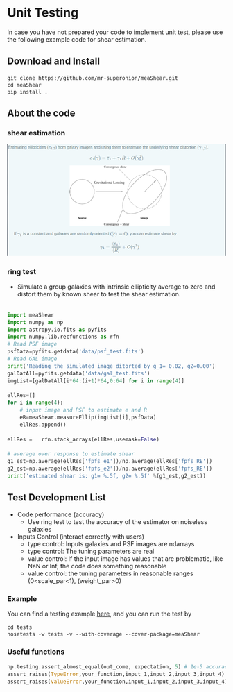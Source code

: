 # Unit Testing

In case you have not prepared your code to implement unit test, please use the
following example code for shear estimation.

## Download and Install

```shell
git clone https://github.com/mr-superonion/meaShear.git
cd meaShear
pip install .
```

## About the code
### shear estimation
<p align="center">
<img src="fig/shear_distort.png" alt="shear" width="800">
</p>

### ring test
+ Simulate a group galaxies with intrinsic ellipticity average to zero and
distort them by known shear to test the shear estimation.

```python

import meaShear
import numpy as np
import astropy.io.fits as pyfits
import numpy.lib.recfunctions as rfn
# Read PSF image
psfData=pyfits.getdata('data/psf_test.fits')
# Read GAL image
print('Reading the simulated image ditorted by g_1= 0.02, g2=0.00')
galDatAll=pyfits.getdata('data/gal_test.fits')
imgList=[galDatAll[i*64:(i+1)*64,0:64] for i in range(4)]

ellRes=[]
for i in range(4):
    # input image and PSF to estimate e and R
    eR=meaShear.measureEllip(imgList[i],psfData)
    ellRes.append()

ellRes =   rfn.stack_arrays(ellRes,usemask=False)

# average over response to estimate shear
g1_est=np.average(ellRes['fpfs_e1'])/np.average(ellRes['fpfs_RE'])
g2_est=np.average(ellRes['fpfs_e2'])/np.average(ellRes['fpfs_RE'])
print('estimated shear is: g1= %.5f, g2= %.5f' %(g1_est,g2_est))
```


## Test Development List

+ Code performance (accuracy)
    -   Use ring test to test the accuracy of the estimator on noiseless
        galaxies
+ Inputs Control (interact correctly with users)
    -   type control:  Inputs galaxies and PSF images are ndarrays
    -   type control:  The tuning parameters are real
    -   value control: If the input image has values that are
        problematic, like NaN or Inf, the code does something reasonable
    -   value control: the tuning parameters in reasonable ranges
        (0<scale_par<1), (weight_par>0)

### Example
You can find a testing example [here](./tests/test_accuracy.py), and you can run the test by

```shell
cd tests
nosetests -w tests -v --with-coverage --cover-package=meaShear
```

### Useful functions


```python
np.testing.assert_almost_equal(out_come, expectation, 5) # 1e-5 accuracy
assert_raises(TypeError,your_function,input_1,input_2,input_3,input_4)
assert_raises(ValueError,your_function,input_1,input_2,input_3,input_4)
```

